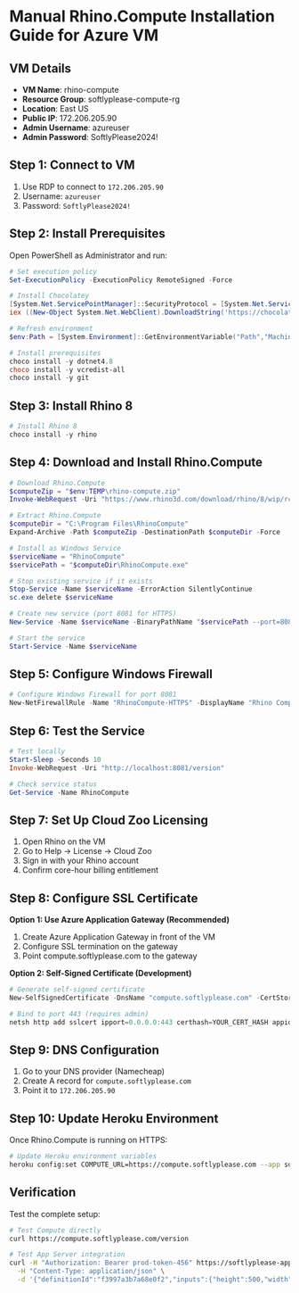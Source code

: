 # Manual Rhino.Compute Installation Guide for Azure VM

## VM Details
- **VM Name**: rhino-compute
- **Resource Group**: softlyplease-compute-rg
- **Location**: East US
- **Public IP**: 172.206.205.90
- **Admin Username**: azureuser
- **Admin Password**: SoftlyPlease2024!

## Step 1: Connect to VM
1. Use RDP to connect to `172.206.205.90`
2. Username: `azureuser`
3. Password: `SoftlyPlease2024!`

## Step 2: Install Prerequisites

Open PowerShell as Administrator and run:

```powershell
# Set execution policy
Set-ExecutionPolicy -ExecutionPolicy RemoteSigned -Force

# Install Chocolatey
[System.Net.ServicePointManager]::SecurityProtocol = [System.Net.ServicePointManager]::SecurityProtocol -bor 3072
iex ((New-Object System.Net.WebClient).DownloadString('https://chocolatey.org/install.ps1'))

# Refresh environment
$env:Path = [System.Environment]::GetEnvironmentVariable("Path","Machine") + ";" + [System.Environment]::GetEnvironmentVariable("Path","User")

# Install prerequisites
choco install -y dotnet4.8
choco install -y vcredist-all
choco install -y git
```

## Step 3: Install Rhino 8

```powershell
# Install Rhino 8
choco install -y rhino
```

## Step 4: Download and Install Rhino.Compute

```powershell
# Download Rhino.Compute
$computeZip = "$env:TEMP\rhino-compute.zip"
Invoke-WebRequest -Uri "https://www.rhino3d.com/download/rhino/8/wip/rc" -OutFile $computeZip

# Extract Rhino.Compute
$computeDir = "C:\Program Files\RhinoCompute"
Expand-Archive -Path $computeZip -DestinationPath $computeDir -Force

# Install as Windows Service
$serviceName = "RhinoCompute"
$servicePath = "$computeDir\RhinoCompute.exe"

# Stop existing service if it exists
Stop-Service -Name $serviceName -ErrorAction SilentlyContinue
sc.exe delete $serviceName

# Create new service (port 8081 for HTTPS)
New-Service -Name $serviceName -BinaryPathName "$servicePath --port=8081" -DisplayName "Rhino Compute" -Description "Rhino Compute headless service" -StartupType Automatic

# Start the service
Start-Service -Name $serviceName
```

## Step 5: Configure Windows Firewall

```powershell
# Configure Windows Firewall for port 8081
New-NetFirewallRule -Name "RhinoCompute-HTTPS" -DisplayName "Rhino Compute HTTPS" -Protocol TCP -LocalPort 8081 -Action Allow -Direction Inbound
```

## Step 6: Test the Service

```powershell
# Test locally
Start-Sleep -Seconds 10
Invoke-WebRequest -Uri "http://localhost:8081/version"

# Check service status
Get-Service -Name RhinoCompute
```

## Step 7: Set Up Cloud Zoo Licensing

1. Open Rhino on the VM
2. Go to Help → License → Cloud Zoo
3. Sign in with your Rhino account
4. Confirm core-hour billing entitlement

## Step 8: Configure SSL Certificate

**Option 1: Use Azure Application Gateway (Recommended)**
1. Create Azure Application Gateway in front of the VM
2. Configure SSL termination on the gateway
3. Point compute.softlyplease.com to the gateway

**Option 2: Self-Signed Certificate (Development)**
```powershell
# Generate self-signed certificate
New-SelfSignedCertificate -DnsName "compute.softlyplease.com" -CertStoreLocation "cert:\LocalMachine\My"

# Bind to port 443 (requires admin)
netsh http add sslcert ipport=0.0.0.0:443 certhash=YOUR_CERT_HASH appid="{YOUR_APP_ID}"
```

## Step 9: DNS Configuration

1. Go to your DNS provider (Namecheap)
2. Create A record for `compute.softlyplease.com`
3. Point it to `172.206.205.90`

## Step 10: Update Heroku Environment

Once Rhino.Compute is running on HTTPS:

```bash
# Update Heroku environment variables
heroku config:set COMPUTE_URL=https://compute.softlyplease.com --app softlyplease-appserver
```

## Verification

Test the complete setup:

```bash
# Test Compute directly
curl https://compute.softlyplease.com/version

# Test App Server integration
curl -H "Authorization: Bearer prod-token-456" https://softlyplease-appserver-5d5d5bc6198a.herokuapp.com/solve \
  -H "Content-Type: application/json" \
  -d '{"definitionId":"f3997a3b7a68e0f2","inputs":{"height":500,"width":1000,"num":3}}'
```
